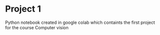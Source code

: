 # Project 1
Python notebook created in google colab which containts the first project for the course Computer vision